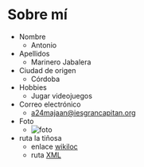 # Sobre mí
- Nombre
  - Antonio
- Apellidos
  - Marinero Jabalera
- Ciudad de origen 
  - Córdoba
- Hobbies
  - Jugar videojuegos
- Correo electrónico
  - a24majaan@iesgrancapitan.org
- Foto
  - ![foto]()
- ruta la tiñosa
  - enlace [wikiloc]( https://es.wikiloc.com/rutas-senderismo/la-tinosa-subbeticas-de-cordoba-6878870 )
  - ruta [XML](./la-tinosa-subbeticas-de-cordoba.tcx)